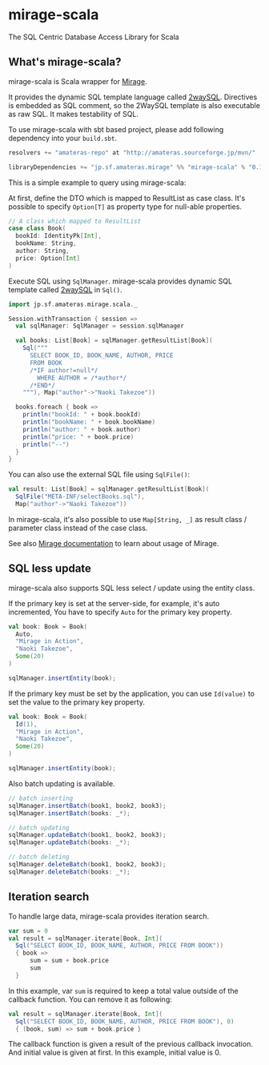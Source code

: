 mirage-scala
============

The SQL Centric Database Access Library for Scala

## What's mirage-scala?

mirage-scala is Scala wrapper for [Mirage](https://github.com/takezoe/mirage).

It provides the dynamic SQL template language called [2waySQL](http://amateras.sourceforge.jp/site/mirage/2waysql.html). Directives is embedded as SQL comment, so the 2WaySQL template is also executable as raw SQL. It makes testability of SQL.

To use mirage-scala with sbt based project, please add following dependency into your `build.sbt`.

```scala
resolvers += "amateras-repo" at "http://amateras.sourceforge.jp/mvn/"

libraryDependencies += "jp.sf.amateras.mirage" %% "mirage-scala" % "0.1.0"
```

This is a simple example to query using mirage-scala:

At first, define the DTO which is mapped to ResultList as case class. It's possible to specify `Option[T]` as property type for null-able properties.

```scala
// A class which mapped to ResultList
case class Book(
  bookId: IdentityPk[Int],
  bookName: String,
  author: String,
  price: Option[Int]
)
```

Execute SQL using `SqlManager`. mirage-scala provides dynamic SQL template called [2waySQL](http://amateras.sourceforge.jp/site/mirage/2waysql.html) in `Sql()`.

```scala
import jp.sf.amateras.mirage.scala._

Session.withTransaction { session =>
  val sqlManager: SqlManager = session.sqlManager

  val books: List[Book] = sqlManager.getResultList[Book](
    Sql("""
      SELECT BOOK_ID, BOOK_NAME, AUTHOR, PRICE
      FROM BOOK
      /*IF author!=null*/
        WHERE AUTHOR = /*author*/
      /*END*/
    """), Map("author"->"Naoki Takezoe"))

  books.foreach { book =>
    println("bookId: " + book.bookId)
    println("bookName: " + book.bookName)
    println("author: " + book.author)
    println("price: " + book.price)
    println("--")
  }
}
```

You can also use the external SQL file using `SqlFile()`:

```scala
val result: List[Book] = sqlManager.getResultList[Book](
  SqlFile("META-INF/selectBooks.sql"),
  Map("author"->"Naoki Takezoe"))
```

In mirage-scala, it's also possible to use `Map[String, _]` as result class / parameter class instead of the case class.

See also [Mirage documentation](http://amateras.sourceforge.jp/site/mirage/welcome.html) to learn about usage of Mirage.

## SQL less update

mirage-scala also supports SQL less select / update using the entity class.

If the primary key is set at the server-side, for example, it's auto incremented, You have to specify `Auto` for the primary key property.

```scala
val book: Book = Book(
  Auto,
  "Mirage in Action",
  "Naoki Takezoe",
  Some(20)
)

sqlManager.insertEntity(book);
```

If the primary key must be set by the application, you can use `Id(value)` to set the value to the primary key property.

```scala
val book: Book = Book(
  Id(1),
  "Mirage in Action",
  "Naoki Takezoe",
  Some(20)
)

sqlManager.insertEntity(book);
```

Also batch updating is available.

```scala
// batch inserting
sqlManager.insertBatch(book1, book2, book3);
sqlManager.insertBatch(books: _*);

// batch updating
sqlManager.updateBatch(book1, book2, book3);
sqlManager.updateBatch(books: _*);

// batch deleting
sqlManager.deleteBatch(book1, book2, book3);
sqlManager.deleteBatch(books: _*);
```

## Iteration search

To handle large data, mirage-scala provides iteration search.

```scala
var sum = 0
val result = sqlManager.iterate[Book, Int](
  Sql("SELECT BOOK_ID, BOOK_NAME, AUTHOR, PRICE FROM BOOK"))
  { book =>
      sum = sum + book.price
      sum
  }
```

In this example, var `sum` is required to keep a total value outside of the callback function. You can remove it as following:

```scala
val result = sqlManager.iterate[Book, Int](
  Sql("SELECT BOOK_ID, BOOK_NAME, AUTHOR, PRICE FROM BOOK"), 0)
  { (book, sum) => sum + book.price }
```

The callback function is given a result of the previous callback invocation. And initial value is given at first. In this example, initial value is 0.
